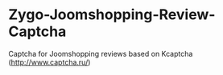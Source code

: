 # Zygo-Joomshopping-Review-Captcha
Captcha for Joomshopping reviews based on Kcaptcha (http://www.captcha.ru/)
